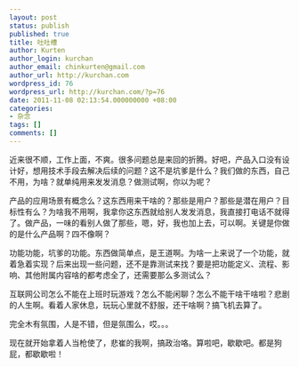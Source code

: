 ```yaml
---
layout: post
status: publish
published: true
title: 吐吐槽
author: Kurten
author_login: kurchan
author_email: chinkurten@gmail.com
author_url: http://kurchan.com
wordpress_id: 76
wordpress_url: http://kurchan.com/?p=76
date: 2011-11-08 02:13:54.000000000 +08:00
categories:
- 杂念
tags: []
comments: []
---
```

近来很不顺，工作上面，不爽。很多问题总是来回的折腾。好吧，产品入口没有设计好，想用技术手段去解决后续的问题？这不是坑爹是什么？我们做的东西，自己不用，为啥？就单纯用来发发消息？做测试啊，你以为呢？

产品的应用场景有概念么？这东西用来干啥的？那些是用户？那些是潜在用户？目标性有么？为啥我不用啊，我拿你这东西就给别人发发消息，我直接打电话不就得了。做产品，一味的看别人做了那些，嗯，好，我也加上去，可以啊。关键是你做的是什么产品啊？四不像啊？

功能功能，坑爹的功能。东西做简单点，是王道啊。为啥一上来说了一个功能，就着急着实现？后来出现一些问题，还不是靠测试来找？要是把功能定义、流程、影响、其他附属内容啥的都考虑全了，还需要那么多测试么？

互联网公司怎么不能在上班时玩游戏？怎么不能闲聊？怎么不能干啥干啥啦？悲剧的人生啊。看着人家休息，玩玩心里就不舒服，还干啥啊？搞飞机去算了。

完全木有氛围，人是不错，但是氛围么，哎。。。

现在就开始拿着人当枪使了，悲崔的我啊，搞政治咯。算啦吧，歇歇吧。都是狗屁，都歇歇啦！
